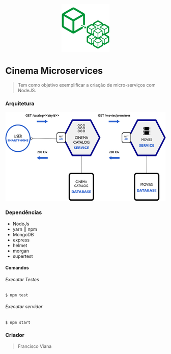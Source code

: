 <div align="center"><a href="#"><img width="150" height="150" src="./assets/img/logo-micro.png"></a></div>

# Cinema Microservices
> Tem como objetivo exemplificar a criação de micro-serviços com NodeJS.

### Arquitetura

<div align="center"><a href="#"><img width="700" height="280" src="./assets/img/consulta-de-lancamentos.png"></a></div>

### Dependências
- NodeJs
- yarn || npm
- MongoDB
- express
- helmet
- morgan
- supertest

#### Comandos
###### Executar Testes
```shell
$ npm test
```

###### Executar servidor
```shell
$ npm start
```

### Criador
> Francisco Viana